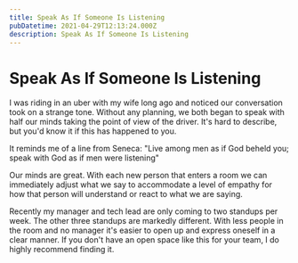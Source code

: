 ```yaml
---
title: Speak As If Someone Is Listening
pubDatetime: 2021-04-29T12:13:24.000Z
description: Speak As If Someone Is Listening
---
```


# Speak As If Someone Is Listening

I was riding in an uber with my wife long ago and noticed our conversation took on a strange tone. Without any planning, we both began to speak with half our minds taking the point of view of the driver. It's hard to describe, but you'd know it if this has happened to you.

It reminds me of a line from Seneca: "Live among men as if God beheld you; speak with God as if men were listening"

Our minds are great. With each new person that enters a room we can immediately adjust what we say to accommodate a level of empathy for how that person will understand or react to what we are saying.

Recently my manager and tech lead are only coming to two standups per week. The other three standups are markedly different. With less people in the room and no manager it's easier to open up and express oneself in a clear manner. If you don't have an open space like this for your team, I do highly recommend finding it.
